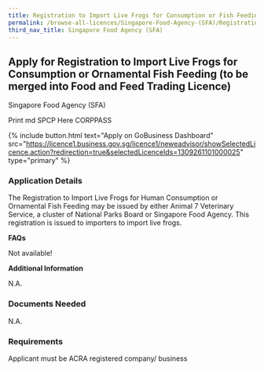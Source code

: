 ```yaml
---
title: Registration to Import Live Frogs for Consumption or Fish Feeding
permalink: /browse-all-licences/Singapore-Food-Agency-(SFA)/Registration-to-Import-Live-Frogs-for-Consumption-or-Fish-Feeding
third_nav_title: Singapore Food Agency (SFA)
---
```


## Apply for Registration to Import Live Frogs for Consumption or Ornamental Fish Feeding (to be merged into Food and Feed Trading Licence)

Singapore Food Agency (SFA)

Print md SPCP Here CORPPASS

{% include button.html text="Apply on GoBusiness Dashboard" src="https://licence1.business.gov.sg/licence1/neweadvisor/showSelectedLicence.action?redirection=true&selectedLicenceIds=1309261101000025" type="primary" %}

### Application Details

<p>The Registration to Import Live Frogs for Human Consumption or Ornamental Fish Feeding may be issued by either Animal 7 Veterinary Service, a cluster of National Parks Board or Singapore Food Agency. This registration is issued to importers to import live frogs.</p>
<p><strong>FAQs</strong></p>
<p>Not available!</p>

**Additional Information**

N.A.

### Documents Needed

N.A.

### Requirements

Applicant must be ACRA registered company/ business

